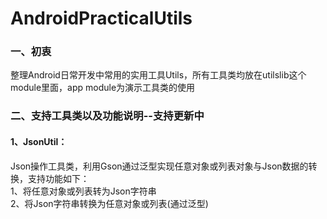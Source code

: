 # AndroidPracticalUtils
### 一、初衷
整理Android日常开发中常用的实用工具Utils，所有工具类均放在utilslib这个module里面，app module为演示工具类的使用
### 二、支持工具类以及功能说明--支持更新中
#### 1、JsonUtil：
Json操作工具类，利用Gson通过泛型实现任意对象或列表对象与Json数据的转换，支持功能如下：<br>
1、将任意对象或列表转为Json字符串<br>
2、将Json字符串转换为任意对象或列表(通过泛型)<br>
